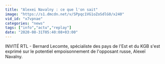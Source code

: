 ```yaml
---
title: "Alexei Navalny : ce que l'on sait"
image: "https://s1.dmcdn.net/v/SPpqc1VG1oZoSdlG0/x240"
vid_id: "x7vpnae"
categories: "news"
tags: ["info","actu","replay"]
date: "2020-08-31T05:40:08+03:00"
---
```

INVITÉ RTL - Bernard Lecomte, spécialiste des pays de l'Est et du KGB s'est exprimé sur le potentiel empoisonnement de l'opposant russe, Alexeï Navalny.
